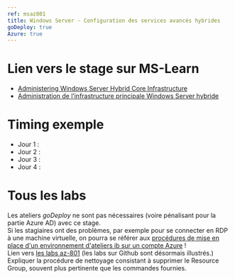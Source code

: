 ```yaml
---
ref: msaz801
title: Windows Server - Configuration des services avancés hybrides
goDeploy: true
Azure: true
---
```

# Lien vers le stage sur MS-Learn
- [Administering Windows Server Hybrid Core Infrastructure](https://learn.microsoft.com/en-us/training/courses/az-801t00)
- [Administration de l’infrastructure principale Windows Server hybride](https://learn.microsoft.com/fr-fr/training/courses/az-801t00)
# Timing exemple
- Jour 1 : 
- Jour 2 : 
- Jour 3 : 
- Jour 4 : 
# Tous les labs
Les ateliers *goDeploy* ne sont pas nécessaires (voire pénalisant pour la partie Azure AD) avec ce stage.  
Si les stagiaires ont des problèmes, par exemple pour se connecter en RDP à une machine virtuelle, on pourra se référer aux [procédures de mise en place d'un environnement d'ateliers ib sur un compte Azure](https://github.com/renaudwangler/ib/blob/master/extra/ibAzureLabs.md#mise-en-place-dun-environnement-dateliers-ib-sur-un-compte-azure)
!  
Lien vers [les labs az-801](https://microsoftlearning.github.io/AZ-801-Configuring-Windows-Server-Hybrid-Advanced-Services/) (les labs sur Github sont désormais illustrés.)  
Expliquer la procédure de nettoyage consistant à supprimer le Resource Group, souvent plus pertinente que les commandes fournies.